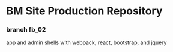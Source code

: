# BM Site Production Repository

### branch fb_02
app and admin shells with webpack, react, bootstrap, and jquery